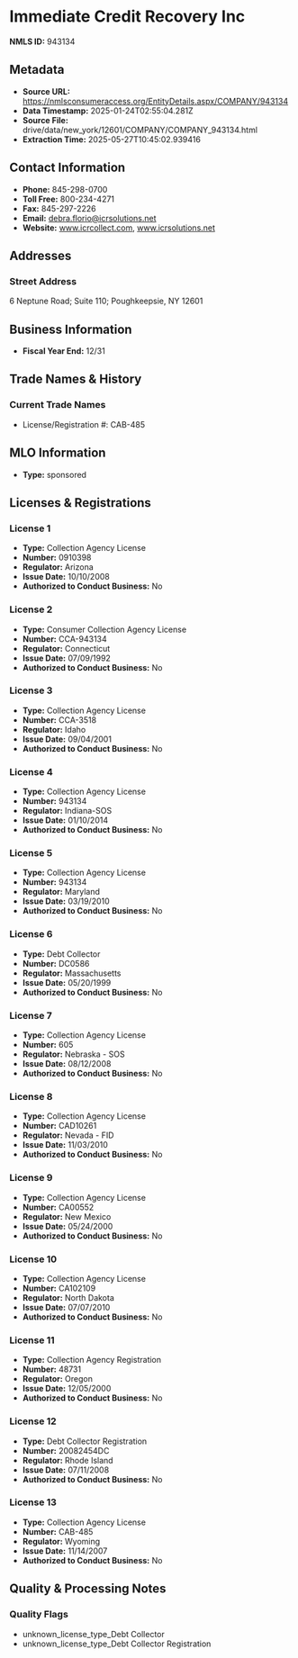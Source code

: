 # Immediate Credit Recovery Inc

**NMLS ID:** 943134

## Metadata
- **Source URL:** https://nmlsconsumeraccess.org/EntityDetails.aspx/COMPANY/943134
- **Data Timestamp:** 2025-01-24T02:55:04.281Z
- **Source File:** drive/data/new_york/12601/COMPANY/COMPANY_943134.html
- **Extraction Time:** 2025-05-27T10:45:02.939416

## Contact Information
- **Phone:** 845-298-0700
- **Toll Free:** 800-234-4271
- **Fax:** 845-297-2226
- **Email:** debra.florio@icrsolutions.net
- **Website:** www.icrcollect.com, www.icrsolutions.net

## Addresses
### Street Address
6 Neptune Road; Suite 110; Poughkeepsie, NY 12601

## Business Information
- **Fiscal Year End:** 12/31

## Trade Names & History
### Current Trade Names
- License/Registration #: CAB-485

## MLO Information
- **Type:** sponsored

## Licenses & Registrations

### License 1
- **Type:** Collection Agency License
- **Number:** 0910398
- **Regulator:** Arizona
- **Issue Date:** 10/10/2008
- **Authorized to Conduct Business:** No

### License 2
- **Type:** Consumer Collection Agency License
- **Number:** CCA-943134
- **Regulator:** Connecticut
- **Issue Date:** 07/09/1992
- **Authorized to Conduct Business:** No

### License 3
- **Type:** Collection Agency License
- **Number:** CCA-3518
- **Regulator:** Idaho
- **Issue Date:** 09/04/2001
- **Authorized to Conduct Business:** No

### License 4
- **Type:** Collection Agency License
- **Number:** 943134
- **Regulator:** Indiana-SOS
- **Issue Date:** 01/10/2014
- **Authorized to Conduct Business:** No

### License 5
- **Type:** Collection Agency License
- **Number:** 943134
- **Regulator:** Maryland
- **Issue Date:** 03/19/2010
- **Authorized to Conduct Business:** No

### License 6
- **Type:** Debt Collector
- **Number:** DC0586
- **Regulator:** Massachusetts
- **Issue Date:** 05/20/1999
- **Authorized to Conduct Business:** No

### License 7
- **Type:** Collection Agency License
- **Number:** 605
- **Regulator:** Nebraska - SOS
- **Issue Date:** 08/12/2008
- **Authorized to Conduct Business:** No

### License 8
- **Type:** Collection Agency License
- **Number:** CAD10261
- **Regulator:** Nevada - FID
- **Issue Date:** 11/03/2010
- **Authorized to Conduct Business:** No

### License 9
- **Type:** Collection Agency License
- **Number:** CA00552
- **Regulator:** New Mexico
- **Issue Date:** 05/24/2000
- **Authorized to Conduct Business:** No

### License 10
- **Type:** Collection Agency License
- **Number:** CA102109
- **Regulator:** North Dakota
- **Issue Date:** 07/07/2010
- **Authorized to Conduct Business:** No

### License 11
- **Type:** Collection Agency Registration
- **Number:** 48731
- **Regulator:** Oregon
- **Issue Date:** 12/05/2000
- **Authorized to Conduct Business:** No

### License 12
- **Type:** Debt Collector Registration
- **Number:** 20082454DC
- **Regulator:** Rhode Island
- **Issue Date:** 07/11/2008
- **Authorized to Conduct Business:** No

### License 13
- **Type:** Collection Agency License
- **Number:** CAB-485
- **Regulator:** Wyoming
- **Issue Date:** 11/14/2007
- **Authorized to Conduct Business:** No

## Quality & Processing Notes
### Quality Flags
- unknown_license_type_Debt Collector
- unknown_license_type_Debt Collector Registration
